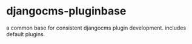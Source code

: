 # djangocms-pluginbase
a common base for consistent djangocms plugin development. includes default plugins.

